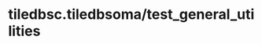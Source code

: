 <a id="tiledbsc.tiledbsoma/test_general_utilities"></a>

# tiledbsc.tiledbsoma/test\_general\_utilities

